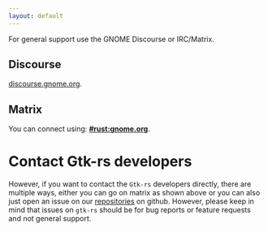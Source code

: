 ```yaml
---
layout: default
---
```


For general support use the GNOME Discourse or IRC/Matrix.

## Discourse

[discourse.gnome.org](https://discourse.gnome.org).

## Matrix

You can connect using: **[#rust:gnome.org][]**.

[#rust:gnome.org]: https://matrix.to/#/#rust:gnome.org

# Contact Gtk-rs developers

However, if you want to contact the `Gtk-rs` developers directly, there are multiple ways, either you can go on matrix as shown above or you can also just open an issue on our [repositories](https://github.com/gtk-rs) on github. However, please keep in mind that issues on `gtk-rs` should be for bug reports or feature requests and not general support.
